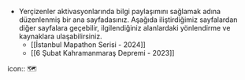 - Yerçizenler aktivasyonlarında bilgi paylaşımını sağlamak adına düzenlenmiş bir ana sayfadasınız. Aşağıda iliştirdiğimiz sayfalardan diğer sayfalara geçebilir, ilgilendiğiniz alanlardaki yönlendirme ve kaynaklara ulaşabilirsiniz.
	- [[İstanbul Mapathon Serisi - 2024]]
	- [[6 Şubat Kahramanmaraş Depremi - 2023]]

icon:: 🗺️
